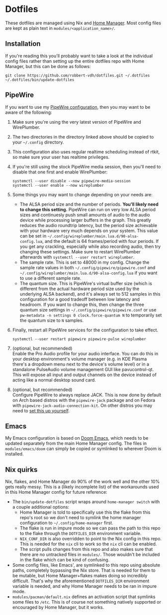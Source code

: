 # Dotfiles

These dotfiles are managed using Nix and [Home
Manager](https://github.com/nix-community/home-manager). Most config files are
kept as plain text in `modules/<application_name>/`.

## Installation

If you're reading this you'll probably want to take a look at the individual
config files rather than setting up the entire dotfiles repo with Home Manager,
but this can be done as follows:

```shell
git clone https://github.com/robbert-vdh/dotfiles.git ~/.dotfiles
~/.dotfiles/bin/update-dotfiles
```

## PipeWire

If you want to use my [PipeWire
configuration](https://github.com/robbert-vdh/dotfiles/tree/master/modules/pipewire),
then you may want to be aware of the following:

1. Make sure you're using the very latest version of PipeWire and WirePlumber.
2. The two directories in the directory linked above should be copied to your
   `~/.config` directory.
3. This configuration also uses regular realtime scheduling instead of rtkit, so
   make sure your user has realtime privileges.
4. If you're still using the stock PipeWire media session, then you'll need to
   disable that one first and enable WirePlumber:

   ```shell
   systemctl --user disable --now pipewire-media-session
   systemctl --user enable --now wireplumber
   ```

5. Some things you may want to change depending on your needs are:

   - The ALSA period size and the number of periods. **You'll likely need to
     change this setting.** PipeWire can run on very low ALSA period sizes and
     continuesly push small amounts of audio to the audio device while
     processing larger buffers in the graph. This greatly reduces the audio
     roundtrip latency, but the period size achievable with your hardware very
     much depends on your system. This value can be set in
     `~/.config/wireplumber/main.lua.d/90-alsa-config.lua`, and the default is
     64 frames/period with four periods. If you get any crackling, especially
     while also recording audio, then try changing these settings. Make sure to
     restart WirePlumber afterwards with `systemctl --user restart wireplumber`.
   - The sample rate. This is set to 48000 in my config. Change the sample rate
     values in both `~/.config/pipewire/pipewire.conf` and
     `~/.config/wireplumber/main.lua.d/90-alsa-config.lua` if you want to use a
     different sample rate.
   - The quantum size. This is PipeWire's virtual buffer size (which is
     different from the actual hardware period size used by the underlying ALSA
     backend), and it's always set to 512 samples in this configuration for a
     good tradeoff between low latency and headroom. If you want to change this,
     then change the three quantum size settings in
     `~/.config/pipewire/pipewire.conf` or use
     `pw-metadata -n settings 0 clock.force-quantum N` to temporarily set
     the quantum size to `N` samples.

6. Finally, restart all PipeWire services for the configuration to take effect.

   ```shell
   systemctl --user restart pipewire pipewire-pulse wireplumber
   ```

7. (optional, but recommended)  
   Enable the Pro Audio profile for your audio interface. You can do this in
   your desktop environment's volume manager (e.g. in KDE Plasma there's a
   dropdown menu next to the device's volume level) or in a standalone
   PulseAudio volume management GUI like pavucontrol-qt. This will expose all
   input and output channels on the device instead of acting like a normal
   desktop sound card.

8. (optional, but recommended)  
   Configure PipeWire to always replace JACK. This is now done by default on
   Arch based distros with the `pipewire-jack` package and on Fedora with
   `pipewire-jack-audio-connection-kit`. On other distros you may need to [set this up
   yourself](https://gitlab.freedesktop.org/pipewire/pipewire/-/blob/master/INSTALL.md#jack-emulation).

## Emacs

My Emacs configuration is based on [Doom
Emacs](https://github.com/hlissner/doom-emacs), which needs to be updated
separately from the main Home Manager config. The files in `modules/emacs/doom`
can simply be copied or symlinked to wherever Doom is installed.

## Nix quirks

Nix, flakes, and Home Manager do 90% of the work well and the other 10% gets
really messy. This is a (likely incomplete list) of the workarounds used in this
Home Manager config for future reference:

- The `bin/update-dotfiles` script wraps around `home-manager switch` with a
  couple additional options:
  - Home Manager is told to specifically use this the flake from this repo's
    root so we don't need to symlink the home manager configuration to
    `~/.config/home-manager` first.
  - The flake is run in impure mode so we can pass the path to this repo to the
    flake through the `DOTFILES_DIR` environment variable.
  - `NIX_CONF_DIR` is also overridden to point to the Nix config in this repo.
    This is needed for the `nix` cli to work so the `nix` cli can be enabled.
  - The script pulls changes from this repo and also makes sure that there are
    no untracked files in `modules/`. Those wouldn't be included in the flake
    which can be kind of confusing.
- Some config files, like Emacs', are symlinked to this repo using absolute
  paths, completely bypassing the Nix store. That is needed for them to be
  mutable, but Home Manager+flakes makes doing so incredibly difficult. That's
  why the aforementioned `DOTFILES_DIR` environment variable is needed, and why
  Home Manager needs to be ran in impure mode.
- `modules/pacman/default.nix` defines an activation script that symlinks some
  files to `/etc`. This is of course not something natively supported or
  encouraged by Home Manager, but it works.
